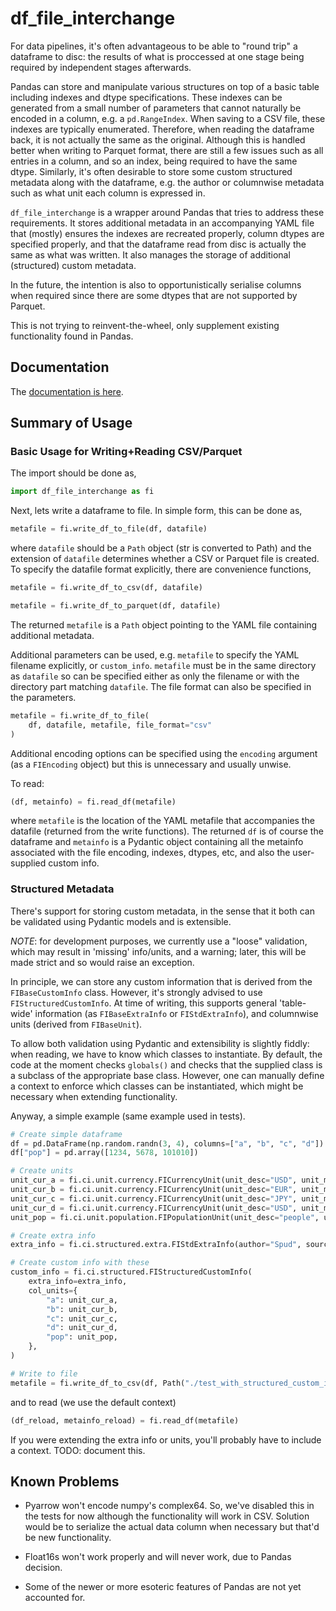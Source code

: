 # df_file_interchange

For data pipelines, it's often advantageous to be able to "round trip" a dataframe to disc: the results of what is proccessed at one stage being required by independent stages afterwards.

Pandas can store and manipulate various structures on top of a basic table including indexes and dtype specifications. These indexes can be generated from a small number of parameters that cannot naturally be encoded in a column, e.g. a `pd.RangeIndex`. When saving to a CSV file, these indexes are typically enumerated. Therefore, when reading the dataframe back, it is not actually the same as the original. Although this is handled better when writing to Parquet format, there are still a few issues such as all entries in a column, and so an index, being required to have the same dtype. Similarly, it's often desirable to store some custom structured metadata along with the dataframe, e.g. the author or columnwise metadata such as what unit each column is expressed in.

`df_file_interchange` is a wrapper around Pandas that tries to address these requirements. It stores additional metadata in an accompanying YAML file that (mostly) ensures the indexes are recreated properly, column dtypes are specified properly, and that the dataframe read from disc is actually the same as what was written. It also manages the storage of additional (structured) custom metadata.

In the future, the intention is also to opportunistically serialise columns when required since there are some dtypes that are not supported by Parquet.

This is not trying to reinvent-the-wheel, only supplement existing functionality found in Pandas.

## Documentation

The [documentation is here](https://ntnu-indecol.github.io/df_file_interchange/).


## Summary of Usage

### Basic Usage for Writing+Reading CSV/Parquet

The import should be done as,

```python
import df_file_interchange as fi
```

Next, lets write a dataframe to file. In simple form, this can be done as,

```python
metafile = fi.write_df_to_file(df, datafile)
```

where `datafile` should be a `Path` object (str is converted to Path) and the extension of `datafile` determines whether a CSV or Parquet file is created. To specify the datafile format explicitly, there are convenience functions,

```python
metafile = fi.write_df_to_csv(df, datafile)
```

```python
metafile = fi.write_df_to_parquet(df, datafile)
```

The returned `metafile` is a `Path` object pointing to the YAML file containing additional metadata.

Additional parameters can be used, e.g. `metafile` to specify the YAML filename explicitly, or `custom_info`. `metafile` must be in the same directory as `datafile` so can be specified either as only the filename or with the directory part matching `datafile`. The file format can also be specified in the parameters.

```python
metafile = fi.write_df_to_file(
    df, datafile, metafile, file_format="csv"
)
```

Additional encoding options can be specified using the `encoding` argument (as a `FIEncoding` object) but this is unnecessary and usually unwise.

To read:

```python
(df, metainfo) = fi.read_df(metafile)
```

where `metafile` is the location of the YAML metafile that accompanies the datafile (returned from the write functions). The returned `df` is of course the dataframe and `metainfo` is a Pydantic object containing all the metainfo associated with the file encoding, indexes, dtypes, etc, and also the user-supplied custom info.



### Structured Metadata

There's support for storing custom metadata, in the sense that it both can be validated using Pydantic models and is extensible.

_NOTE_: for development purposes, we currently use a "loose" validation, which may result in 'missing' info/units, and a warning; later, this will be made strict and so would raise an exception.

In principle, we can store any custom information that is derived from the `FIBaseCustomInfo` class. However, it's strongly advised to use `FIStructuredCustomInfo`. At time of writing, this supports general 'table-wide' information (as `FIBaseExtraInfo` or `FIStdExtraInfo`), and columnwise units (derived from `FIBaseUnit`).

To allow both validation using Pydantic and extensibility is slightly fiddly: when reading, we have to know which classes to instantiate. By default, the code at the moment checks `globals()` and checks that the supplied class is a subclass of the appropriate base class. However, one can manually define a context to enforce which classes can be instantiated, which might be necessary when extending functionality.

Anyway, a simple example (same example used in tests).

```python
# Create simple dataframe
df = pd.DataFrame(np.random.randn(3, 4), columns=["a", "b", "c", "d"])
df["pop"] = pd.array([1234, 5678, 101010])

# Create units
unit_cur_a = fi.ci.unit.currency.FICurrencyUnit(unit_desc="USD", unit_multiplier=1000)
unit_cur_b = fi.ci.unit.currency.FICurrencyUnit(unit_desc="EUR", unit_multiplier=1000)
unit_cur_c = fi.ci.unit.currency.FICurrencyUnit(unit_desc="JPY", unit_multiplier=1000000)
unit_cur_d = fi.ci.unit.currency.FICurrencyUnit(unit_desc="USD", unit_multiplier=1000)
unit_pop = fi.ci.unit.population.FIPopulationUnit(unit_desc="people", unit_multiplier=1)

# Create extra info
extra_info = fi.ci.structured.extra.FIStdExtraInfo(author="Spud", source="Potato")

# Create custom info with these
custom_info = fi.ci.structured.FIStructuredCustomInfo(
    extra_info=extra_info,
    col_units={
        "a": unit_cur_a,
        "b": unit_cur_b,
        "c": unit_cur_c,
        "d": unit_cur_d,
        "pop": unit_pop,
    },
)

# Write to file
metafile = fi.write_df_to_csv(df, Path("./test_with_structured_custom_info.csv"), custom_info=custom_info)
```

and to read (we use the default context)

```python
(df_reload, metainfo_reload) = fi.read_df(metafile)
```

If you were extending the extra info or units, you'll probably have to include a context. TODO: document this.


## Known Problems

* Pyarrow won't encode numpy's complex64. So, we've disabled this in the tests for now although the functionality will work in CSV. Solution would be to serialize the actual data column when necessary but that'd be new functionality.

* Float16s won't work properly and will never work, due to Pandas decision.

* Some of the newer or more esoteric features of Pandas are not yet accounted for.



